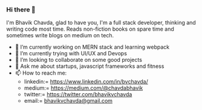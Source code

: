 ### Hi there 👋

I'm Bhavik Chavda, glad to have you, I'm a full stack developer, thinking and writing code most time. Reads non-fiction books on spare time and sometimes write blogs on medium on tech.

- 🔭 I’m currently working on MERN stack and learning webpack
- 🌱 I’m currently trying with UI/UX and Devops
- 👯 I’m looking to collaborate on some good projects
- 💬 Ask me about startups, javascript frameworks and fitness
- 📫 How to reach me: 
  - linkedin:= https://www.linkedin.com/in/bvchavda/
  - medium:= https://medium.com/@chavdabhavik
  - twitter:= https://twitter.com/bhavikvchavda
  - email:= bhavikvchavda@gmail.com
